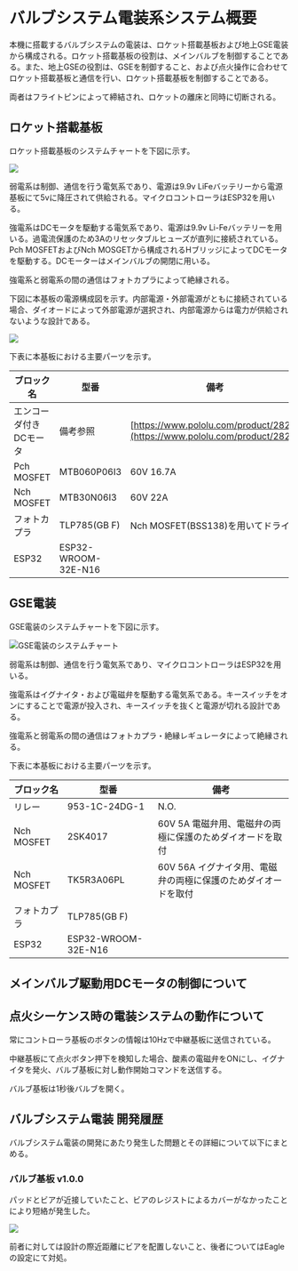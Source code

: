 # バルブシステム電装系システム概要

本機に搭載するバルブシステムの電装は、ロケット搭載基板および地上GSE電装から構成される。ロケット搭載基板の役割は、メインバルブを制御することである。また、地上GSEの役割は、GSEを制御すること、および点火操作に合わせてロケット搭載基板と通信を行い、ロケット搭載基板を制御することである。

両者はフライトピンによって締結され、ロケットの離床と同時に切断される。

## ロケット搭載基板

ロケット搭載基板のシステムチャートを下図に示す。

<img src="figures/newGenPropulsionBRDChart.drawio.png">

弱電系は制御、通信を行う電気系であり、電源は9.9v LiFeバッテリーから電源基板にて5vに降圧されて供給される。マイクロコントローラはESP32を用いる。

強電系はDCモータを駆動する電気系であり、電源は9.9v Li-Feバッテリーを用いる。過電流保護のため3Aのリセッタブルヒューズが直列に接続されている。
Pch MOSFETおよびNch MOSGETから構成されるHブリッジによってDCモータを駆動する。DCモーターはメインバルブの開閉に用いる。

強電系と弱電系の間の通信はフォトカプラによって絶縁される。

下図に本基板の電源構成図を示す。内部電源・外部電源がともに接続されている場合、ダイオードによって外部電源が選択され、内部電源からは電力が供給されないような設計である。

<img src="figures/powerSupplyChart.drawio.png">

下表に本基板における主要パーツを示す。

| ブロック名             | 型番                | 備考                                      |
|-------------------------|----------------------|----------------------------------------------|
| エンコーダ付きDCモータ | 備考参照            | [https://www.pololu.com/product/2828](https://www.pololu.com/product/2828) |
| Pch MOSFET             | MTB060P06I3         | 60V 16.7A                                 |
| Nch MOSFET             | MTB30N06I3          | 60V 22A                                   |
| フォトカプラ           | TLP785(GB F)        | Nch MOSFET(BSS138)を用いてドライブ        |
| ESP32                  | ESP32-WROOM-32E-N16 |                                           |

## GSE電装

GSE電装のシステムチャートを下図に示す。

![GSE電装のシステムチャート](./figures/GSEAviChart.drawio.png)

弱電系は制御、通信を行う電気系であり、マイクロコントローラはESP32を用いる。

強電系はイグナイタ・および電磁弁を駆動する電気系である。キースイッチをオンにすることで電源が投入され、キースイッチを抜くと電源が切れる設計である。

強電系と弱電系の間の通信はフォトカプラ・絶縁レギュレータによって絶縁される。

下表に本基板における主要パーツを示す。

| ブロック名 | 型番 | 備考 |
| --- | --- | --- |
| リレー | 953-1C-24DG-1 | N.O. |
| Nch MOSFET | 2SK4017 | 60V 5A 電磁弁用、電磁弁の両極に保護のためダイオードを取付 |
| Nch MOSFET | TK5R3A06PL | 60V 56A イグナイタ用、電磁弁の両極に保護のためダイオードを取付 |
| フォトカプラ | TLP785(GB F) |  |
| ESP32 | ESP32-WROOM-32E-N16 |  |

## メインバルブ駆動用DCモータの制御について

## 点火シーケンス時の電装システムの動作について

常にコントローラ基板のボタンの情報は10Hzで中継基板に送信されている。

中継基板にて点火ボタン押下を検知した場合、酸素の電磁弁をONにし、イグナイタを発火、バルブ基板に対し動作開始コマンドを送信する。

バルブ基板は1秒後バルブを開く。

## バルブシステム電装 開発履歴
バルブシステム電装の開発にあたり発生した問題とその詳細について以下にまとめる。

### バルブ基板 v1.0.0
パッドとビアが近接していたこと、ビアのレジストによるカバーがなかったことにより短絡が発生した。

<img src="figures/dev_history/valveBRD_v1.0.0_via_short.jpg">

前者に対しては設計の際近距離にビアを配置しないこと、後者についてはEagleの設定にて対処。

